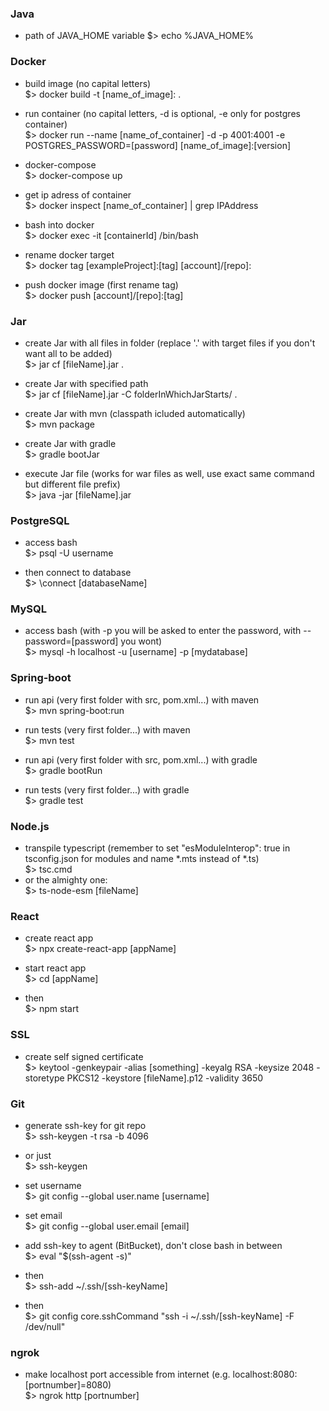 ### Java 
- path of JAVA_HOME variable
    $> echo %JAVA_HOME%


### Docker
- build image (no capital letters)<br>
    $> docker build -t [name_of_image]:<version> .

- run container (no capital letters, -d is optional, -e only for postgres container)<br>
    $> docker run --name [name_of_container] -d -p 4001:4001 -e POSTGRES_PASSWORD=[password] [name_of_image]:[version]

- docker-compose<br>
    $> docker-compose up

- get ip adress of container<br>
    $> docker inspect [name_of_container] | grep IPAddress

- bash into docker<br>
    $> docker exec -it [containerId] /bin/bash

- rename docker target<br>
    $> docker tag [exampleProject]:[tag] [account]/[repo]:<tag>

- push docker image (first rename tag)<br>
    $> docker push [account]/[repo]:[tag]


### Jar
- create Jar with all files in folder (replace '.' with target files if you don't want all to be added)<br>
    $> jar cf [fileName].jar . 

- create Jar with specified path<br>
    $> jar cf [fileName].jar -C folderInWhichJarStarts/ .

- create Jar with mvn (classpath icluded automatically)<br>
    $> mvn package

- create Jar with gradle<br>
    $> gradle bootJar

- execute Jar file (works for war files as well, use exact same command but different file prefix)<br>
    $> java -jar [fileName].jar


### PostgreSQL
- access bash<br>
    $> psql -U username

- then connect to database<br>
    $> \connect [databaseName]


### MySQL
- access bash (with -p you will be asked to enter the password, with --password=[password] you wont)<br>
    $> mysql -h localhost -u [username] -p [mydatabase]

### Spring-boot
- run api (very first folder with src, pom.xml...) with maven<br>
    $> mvn spring-boot:run

- run tests (very first folder...) with maven<br>
    $> mvn test

- run api (very first folder with src, pom.xml...) with gradle<br>
    $> gradle bootRun

- run tests (very first folder...) with gradle<br>
    $> gradle test


### Node.js
- transpile typescript (remember to set "esModuleInterop": true in tsconfig.json for modules and name *.mts instead of *.ts)<br>
    $> tsc.cmd 
- or the almighty one:<br>
    $> ts-node-esm [fileName]
    

### React
- create react app<br>
    $> npx create-react-app [appName]

- start react app<br>
    $> cd [appName]
- then<br>
    $> npm start


### SSL
- create self signed certificate<br>
    $> keytool -genkeypair -alias [something] -keyalg RSA -keysize 2048 -storetype PKCS12 -keystore [fileName].p12 -validity 3650


### Git
- generate ssh-key for git repo <br>
    $> ssh-keygen -t rsa -b 4096
- or just<br>
    $> ssh-keygen

- set username<br>
    $> git config --global user.name [username]

- set email<br>
    $> git config --global user.email [email]

- add ssh-key to agent (BitBucket), don't close bash in between<br>
    $> eval "$(ssh-agent -s)"
- then<br>
    $> ssh-add ~/.ssh/[ssh-keyName]
- then<br>
    $> git config core.sshCommand "ssh -i ~/.ssh/[ssh-keyName] -F /dev/null"


### ngrok
- make localhost port accessible from internet (e.g. localhost:8080: [portnumber]=8080)<br>
    $> ngrok http [portnumber]